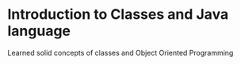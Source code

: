 # Introduction to Classes and Java language

Learned solid concepts of classes and Object Oriented Programming
